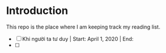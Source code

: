 # Introduction

This repo is the place where I am keeping track my reading list. 

- [ ] Khi người ta tư duy | Start: April 1, 2020 | End: 
- [ ] 

